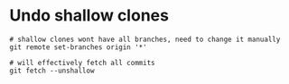 # Undo shallow clones
```
# shallow clones wont have all branches, need to change it manually
git remote set-branches origin '*'

# will effectively fetch all commits
git fetch --unshallow
```
